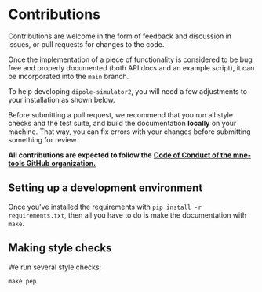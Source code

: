 # Contributions

Contributions are welcome in the form of feedback and discussion in issues,
or pull requests for changes to the code.

Once the implementation of a piece of functionality is considered to be bug
free and properly documented (both API docs and an example script),
it can be incorporated into the `main` branch.

To help developing `dipole-simulator2`, you will need a few adjustments to your
installation as shown below.

Before submitting a pull request, we recommend that you run all style checks
and the test suite, and build the documentation **locally** on your machine.
That way, you can fix errors with your changes before submitting something
for review.

**All contributions are expected to follow the**
[**Code of Conduct of the mne-tools GitHub organization.**](https://github.com/mne-tools/.github/blob/master/CODE_OF_CONDUCT.md)

## Setting up a development environment

Once you've installed the requirements with
`pip install -r requirements.txt`, then all you have to do is
 make the documentation with `make`.

## Making style checks

We run several style checks:

```Shell
make pep
```
